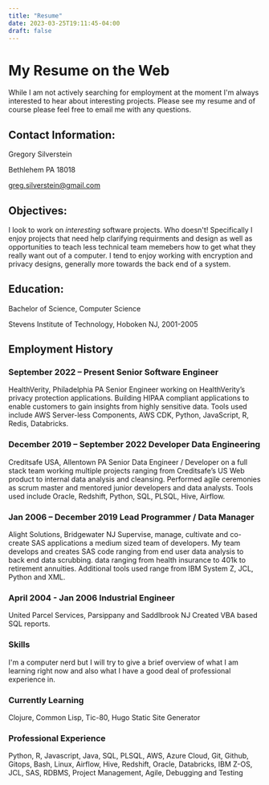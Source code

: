 ```yaml
---
title: "Resume"
date: 2023-03-25T19:11:45-04:00
draft: false
---
```


# My Resume on the Web

While I am not actively searching for employment at the moment I'm always interested to hear about interesting projects. Please see my resume and of course please feel free to email me with any questions.

## Contact Information:
Gregory Silverstein

Bethlehem PA 18018

greg.silverstein@gmail.com
 
## Objectives:
I look to work on _interesting_ software projects. Who doesn't! Specifically I enjoy projects that need help clarifying requirments and design as well as opportunities to teach less technical team memebers how to get what they really want out of a computer. I tend to enjoy working with encryption and privacy designs, generally more towards the back end of a system.

## Education:
Bachelor of Science, Computer Science 

Stevens Institute of Technology, Hoboken NJ, 2001-2005

## Employment History

### September 2022 – Present Senior Software Engineer
HealthVerity, Philadelphia PA
Senior Engineer working on HealthVerity’s privacy protection applications. Building HIPAA compliant applications to enable customers to gain insights from highly sensitive data. Tools used include AWS Server-less Components, AWS CDK, Python, JavaScript, R, Redis, Databricks.

### December 2019 – September 2022 Developer Data Engineering
Creditsafe USA, Allentown PA
Senior Data Engineer / Developer on a full stack team working multiple projects ranging from Creditsafe’s US Web product to internal data analysis and cleansing. Performed agile ceremonies as scrum master and mentored junior developers and data analysts. Tools used include Oracle, Redshift, Python, SQL, PLSQL, Hive, Airflow.

### Jan 2006 – December 2019 Lead Programmer / Data Manager                                   
Alight Solutions, Bridgewater NJ
Supervise, manage, cultivate and co-create SAS applications a medium sized team of developers. My team develops and creates SAS code ranging from end user data analysis to back end data scrubbing. data ranging from health insurance to 401k to retirement annuities. Additional tools used range from IBM System Z, JCL, Python and XML.                                                                               	
                                                                                           	
### April 2004 - Jan 2006 Industrial Engineer
United Parcel Services, Parsippany and Saddlbrook NJ 
Created VBA based SQL reports.

### Skills 
I'm a computer nerd but I will try to give a brief overview of what I am learning right now and also what I have a good deal of professional experience in.

### Currently Learning
Clojure, Common Lisp, Tic-80, Hugo Static Site Generator

### Professional Experience
Python, R, Javascript, Java, SQL, PLSQL, AWS, Azure Cloud, Git, Github, Gitops, Bash, Linux, Airflow, Hive, Redshift, Oracle, Databricks, IBM Z-OS, JCL,  SAS, RDBMS, Project Management, Agile, Debugging and Testing
